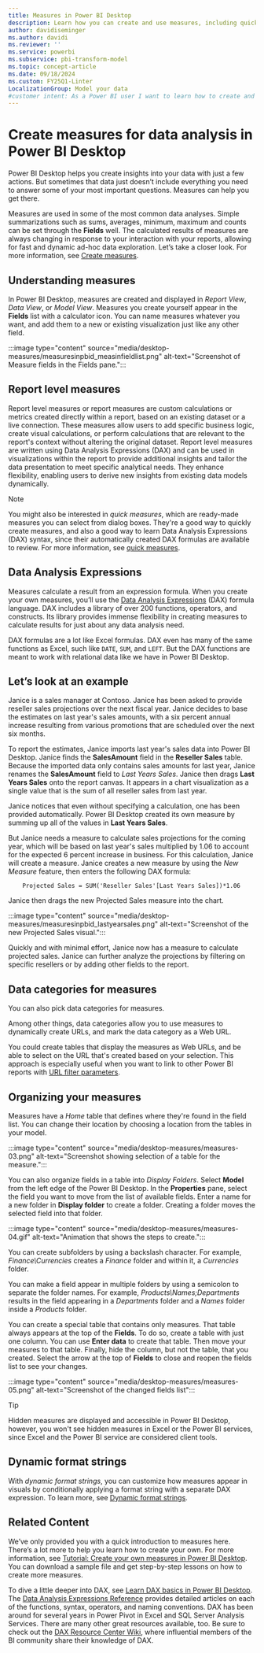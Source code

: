 ```yaml
---
title: Measures in Power BI Desktop
description: Learn how you can create and use measures, including quick measures and DAX syntax in Power BI Desktop.
author: davidiseminger
ms.author: davidi
ms.reviewer: ''
ms.service: powerbi
ms.subservice: pbi-transform-model
ms.topic: concept-article
ms.date: 09/18/2024
ms.custom: FY25Q1-Linter
LocalizationGroup: Model your data
#customer intent: As a Power BI user I want to learn how to create and use measures.
---
```

# Create measures for data analysis in Power BI Desktop

Power BI Desktop helps you create insights into your data with just a few actions. But sometimes that data just doesn’t include everything you need to answer some of your most important questions. Measures can help you get there.

Measures are used in some of the most common data analyses. Simple summarizations such as sums, averages, minimum, maximum and counts can be set through the **Fields** well. The calculated results of measures are always changing in response to your interaction with your reports, allowing for fast and dynamic ad-hoc data exploration. Let’s take a closer look. For more information, see [Create measures](/training/modules/model-data-power-bi/4b-create-calculated-measures).

## Understanding measures

In Power BI Desktop, measures are created and displayed in *Report View*, *Data View*, or *Model View*. Measures you create yourself appear in the **Fields** list with a calculator icon. You can name measures whatever you want, and add them to a new or existing visualization just like any other field.

:::image type="content" source="media/desktop-measures/measuresinpbid_measinfieldlist.png" alt-text="Screenshot of Measure fields in the Fields pane.":::

## Report level measures

Report level measures or report measures are custom calculations or metrics created directly within a report, based on an existing dataset or a live connection. These measures allow users to add specific business logic, create visual calculations, or perform calculations that are relevant to the report's context without altering the original dataset. Report level measures are written using Data Analysis Expressions (DAX) and can be used in visualizations within the report to provide additional insights and tailor the data presentation to meet specific analytical needs. They enhance flexibility, enabling users to derive new insights from existing data models dynamically.

> [!NOTE]
> You might also be interested in *quick measures*, which are ready-made measures you can select from dialog boxes. They're a good way to quickly create measures, and also a good way to learn Data Analysis Expressions (DAX) syntax, since their automatically created DAX formulas are available to review. For more information, see [quick measures](desktop-quick-measures.md).
>
>

## Data Analysis Expressions

Measures calculate a result from an expression formula. When you create your own measures, you’ll use the [Data Analysis Expressions](/dax/) (DAX) formula language. DAX includes a library of over 200 functions, operators, and constructs. Its library provides immense flexibility in creating measures to calculate results for just about any data analysis need.

DAX formulas are a lot like Excel formulas. DAX even has many of the same functions as Excel, such like `DATE`, `SUM`, and `LEFT`. But the DAX functions are meant to work with relational data like we have in Power BI Desktop.

## Let’s look at an example

Janice is a sales manager at Contoso. Janice has been asked to provide reseller sales projections over the next fiscal year. Janice decides to base the estimates on last year's sales amounts, with a six percent annual increase resulting from various promotions that are scheduled over the next six months.

To report the estimates, Janice imports last year's sales data into Power BI Desktop. Janice finds the **SalesAmount** field in the **Reseller Sales** table. Because the imported data only contains sales amounts for last year, Janice renames the **SalesAmount** field to *Last Years Sales*. Janice then drags **Last Years Sales** onto the report canvas. It appears in a chart visualization as a single value that is the sum of all reseller sales from last year.

Janice notices that even without specifying a calculation, one has been provided automatically. Power BI Desktop created its own measure by summing up all of the values in **Last Years Sales**.

But Janice needs a measure to calculate sales projections for the coming year, which will be based on last year's sales multiplied by 1.06 to account for the expected 6 percent increase in business. For this calculation, Janice will create a measure. Janice creates a new measure by using the *New Measure* feature, then enters the following DAX formula:

```dax
    Projected Sales = SUM('Reseller Sales'[Last Years Sales])*1.06
```

Janice then drags the new Projected Sales measure into the chart.

:::image type="content" source="media/desktop-measures/measuresinpbid_lastyearsales.png" alt-text="Screenshot of the new Projected Sales visual.":::

Quickly and with minimal effort, Janice now has a measure to calculate projected sales. Janice can further analyze the projections by filtering on specific resellers or by adding other fields to the report.

## Data categories for measures

You can also pick data categories for measures.

Among other things, data categories allow you to use measures to dynamically create URLs, and mark the data category as a Web URL.

You could create tables that display the measures as Web URLs, and be able to select on the URL that's created based on your selection. This approach is especially useful when you want to link to other Power BI reports with [URL filter parameters](../collaborate-share/service-url-filters.md).

## Organizing your measures

Measures have a *Home* table that defines where they're found in the field list. You can change their location by choosing a location from the tables in your model.

:::image type="content" source="media/desktop-measures/measures-03.png" alt-text="Screenshot showing selection of a table for the measure.":::

You can also organize fields in a table into *Display Folders*. Select **Model** from the left edge of the Power BI Desktop. In the **Properties** pane, select the field you want to move from the list of available fields. Enter a name for a new folder in **Display folder** to create a folder. Creating a folder moves the selected field into that folder.

:::image type="content" source="media/desktop-measures/measures-04.gif" alt-text="Animation that shows the steps to create.":::

You can create subfolders by using a backslash character. For example, *Finance\Currencies* creates a *Finance* folder and within it, a *Currencies* folder.

You can make a field appear in multiple folders by using a semicolon to separate the folder names. For example, *Products\Names;Departments* results in the field appearing in a *Departments* folder and a *Names* folder inside a *Products* folder.

You can create a special table that contains only measures. That table always appears at the top of the **Fields**. To do so, create a table with just one column. You can use **Enter data** to create that table. Then move your measures to that table. Finally, hide the column, but not the table, that you created. Select the arrow at the top of **Fields** to close and reopen the fields list to see your changes.

:::image type="content" source="media/desktop-measures/measures-05.png" alt-text="Screenshot of the changed fields list":::

> [!TIP]
> Hidden measures are displayed and accessible in Power BI Desktop, however, you won't see hidden measures in Excel or the Power BI services, since Excel and the Power BI service are considered client tools.

## Dynamic format strings

With *dynamic format strings*, you can customize how measures appear in visuals by conditionally applying a format string with a separate DAX expression. To learn more, see [Dynamic format strings](../create-reports/desktop-dynamic-format-strings.md).

## Related Content

We’ve only provided you with a quick introduction to measures here. There’s a lot more to help you learn how to create your own. For more information, see [Tutorial: Create your own measures in Power BI Desktop](desktop-tutorial-create-measures.md). You can download a sample file and get step-by-step lessons on how to create more measures.  

To dive a little deeper into DAX, see [Learn DAX basics in Power BI Desktop](desktop-quickstart-learn-dax-basics.md). The [Data Analysis Expressions Reference](/dax/) provides detailed articles on each of the functions, syntax, operators, and naming conventions. DAX has been around for several years in Power Pivot in Excel and SQL Server Analysis Services. There are many other great resources available, too. Be sure to check out the [DAX Resource Center Wiki](https://social.technet.microsoft.com/wiki/contents/articles/1088.dax-resource-center.aspx), where influential members of the BI community share their knowledge of DAX.
